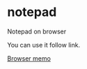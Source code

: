 # notepad

Notepad on browser

You can use it follow link.

[Browser memo](https://browser-memo.pages.dev/)

